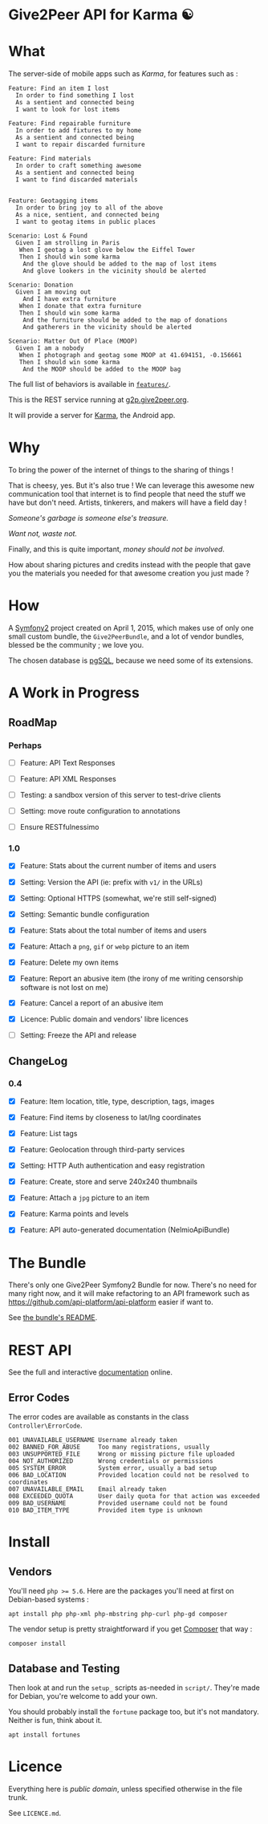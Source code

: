 Give2Peer API for Karma ☯
=========================

What
====

The server-side of mobile apps such as _Karma_, for features such as :

``` gherkin
Feature: Find an item I lost
  In order to find something I lost
  As a sentient and connected being
  I want to look for lost items

Feature: Find repairable furniture
  In order to add fixtures to my home
  As a sentient and connected being
  I want to repair discarded furniture

Feature: Find materials
  In order to craft something awesome
  As a sentient and connected being
  I want to find discarded materials


Feature: Geotagging items
  In order to bring joy to all of the above
  As a nice, sentient, and connected being
  I want to geotag items in public places

Scenario: Lost & Found
  Given I am strolling in Paris
   When I geotag a lost glove below the Eiffel Tower
   Then I should win some karma
    And the glove should be added to the map of lost items
    And glove lookers in the vicinity should be alerted

Scenario: Donation
  Given I am moving out
    And I have extra furniture
   When I donate that extra furniture
   Then I should win some karma
    And the furniture should be added to the map of donations
    And gatherers in the vicinity should be alerted

Scenario: Matter Out Of Place (MOOP)
  Given I am a nobody
   When I photograph and geotag some MOOP at 41.694151, -0.156661
   Then I should win some karma
    And the MOOP should be added to the MOOP bag
```

The full list of behaviors is available in [`features/`](/features).

This is the REST service running at [g2p.give2peer.org](http://g2p.give2peer.org).

It will provide a server for [Karma](http://www.give2peer.org), the Android app.


Why
===

To bring the power of the internet of things to the sharing of things !

That is cheesy, yes. But it's also true !
We can leverage this awesome new communication tool that internet is
to find people that need the stuff we have but don't need.
Artists, tinkerers, and makers will have a field day !

_Someone's garbage is someone else's treasure._

_Want not, waste not._

Finally, and this is quite important, _money should not be involved_.

How about sharing pictures and credits instead with the people that gave you
the materials you needed for that awesome creation you just made ?


How
===

A [Symfony2] project created on April 1, 2015, which makes use of only one small
custom bundle, the `Give2PeerBundle`, and a lot of vendor bundles, blessed be
the community ; we love you.

The chosen database is [pgSQL], because we need some of its extensions.


A Work in Progress
==================

RoadMap
-------

### Perhaps

- [ ] Feature: API Text Responses
- [ ] Feature: API XML Responses
- [ ] Testing: a sandbox version of this server to test-drive clients
- [ ] Setting: move route configuration to annotations
- [ ] Ensure RESTfulnessimo


### 1.0

- [x] Feature: Stats about the current number of items and users
- [x] Setting: Version the API (ie: prefix with `v1/` in the URLs)
- [x] Setting: Optional HTTPS (somewhat, we're still self-signed)
- [x] Setting: Semantic bundle configuration
- [x] Feature: Stats about the total number of items and users
- [x] Feature: Attach a `png`, `gif` or `webp` picture to an item
- [x] Feature: Delete my own items
- [x] Feature: Report an abusive item (the irony of me writing censorship software is not lost on me)
- [x] Feature: Cancel a report of an abusive item
- [x] Licence: Public domain and vendors' libre licences
- [ ] Setting: Freeze the API and release


ChangeLog
---------

### 0.4

- [x] Feature: Item location, title, type, description, tags, images
- [x] Feature: Find items by closeness to lat/lng coordinates
- [x] Feature: List tags
- [x] Feature: Geolocation through third-party services
- [x] Setting: HTTP Auth authentication and easy registration
- [x] Feature: Create, store and serve 240x240 thumbnails
- [x] Feature: Attach a `jpg` picture to an item
- [x] Feature: Karma points and levels
- [x] Feature: API auto-generated documentation (NelmioApiBundle)




The Bundle
==========

There's only one Give2Peer Symfony2 Bundle for now.
There's no need for many right now, and it will make refactoring to an API
framework such as https://github.com/api-platform/api-platform easier if want to.

See [the bundle's README](src/Give2Peer/Give2PeerBundle/README.md).




REST API
========

See the full and interactive [documentation](http://g2p.give2peer.org) online.


Error Codes
-----------

The error codes are available as constants in the class `Controller\ErrorCode`.

```
001 UNAVAILABLE_USERNAME Username already taken
002 BANNED_FOR_ABUSE     Too many registrations, usually
003 UNSUPPORTED_FILE     Wrong or missing picture file uploaded
004 NOT_AUTHORIZED       Wrong credentials or permissions
005 SYSTEM_ERROR         System error, usually a bad setup
006 BAD_LOCATION         Provided location could not be resolved to coordinates
007 UNAVAILABLE_EMAIL    Email already taken
008 EXCEEDED_QUOTA       User daily quota for that action was exceeded
009 BAD_USERNAME         Provided username could not be found
010 BAD_ITEM_TYPE        Provided item type is unknown
```



Install
=======

Vendors
-------

You'll need `php >= 5.6`. Here are the packages you'll need at first on Debian-based systems :

    apt install php php-xml php-mbstring php-curl php-gd composer

The vendor setup is pretty straightforward if you get [Composer] that way :

    composer install


Database and Testing
--------------------

Then look at and run the `setup_` scripts as-needed in `script/`.
They're made for Debian, you're welcome to add your own.

You should probably install the `fortune` package too, but it's not mandatory.
Neither is fun, think about it.

    apt install fortunes




Licence
=======

Everything here is _public domain_, unless specified otherwise in the file trunk.

See `LICENCE.md`.






[Symfony2]: https://symfony.com/
[pgSQL]: https://www.postgresql.org/
[Composer]: https://getcomposer.org/